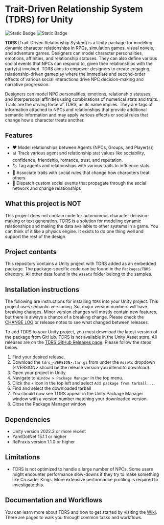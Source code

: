 # Trait-Driven Relationship System (TDRS) for Unity

![Static Badge](https://img.shields.io/badge/Unity-2022.3-black)
![Static Badge](https://img.shields.io/badge/Version-2.0.0-green)

**TDRS** (Trait-Driven Relationship System) is a Unity package for modeling dynamic character relationships in RPGs, simulation games, visual novels, and adventure games. Designers can model character personalities, emotions, affinities, and relationship statuses. They can also define various social events that NPCs can respond to, given their relationships with the party(s) involved. TDRS aims to empower designers to create engaging, relationship-driven gameplay where the immediate and second-order effects of various social interactions drive NPC decision-making and narrative progression.

Designers can model NPC personalities, emotions, relationship statuses, and interpersonal affinities using combinations of numerical stats and traits. Traits are the driving force of TDRS, as its name implies. They are tags of information attached to NPCs and relationships that provide additional semantic information and may apply various effects or social rules that change how a character treats another.

## Features

- ❤️ Model relationships between Agents (NPCs, Groups, and Player(s))
- 📊 Track various agent and relationship stat values like sociability, confidence, friendship, romance, trust, and reputation.
- 🏷️ Tag agents and relationships with various traits to influence stats
- 📏 Associate traits with social rules that change how characters treat others
- 🎊 Dispatch custom social events that propagate through the social network and change relationships

## What this project is **NOT**

This project does not contain code for autonomous character decision-making or text generation. TDRS is a solution for modeling dynamic relationships and making the data available to other systems in a game. You can think of it like a physics engine. It exists to do one thing well and support the rest of the design.

## Project contents

This repository contains a Unity project with TDRS added as an embedded package. The package-specific code can be found in the `Packages/TDRS` directory. All other data found in the `Assets` folder belong to the samples.

## Installation instructions

The following are instructions for installing `TDRS` into your Unity project. This project uses semantic versioning. So, major version numbers will have breaking changes. Minor version changes will mostly contain new features, but there is always a chance of a breaking change. Please check the [CHANGE LOG](./CHANGELOG.md) or release notes to see what changed between releases.

To add TDRS to your Unity project, you must download the latest version of the package from GitHub. TDRS is not available in the Unity Asset store. All releases are on the [TDRS GitHub Releases page](https://github.com/ShiJbey/TDRS/releases). Please follow the steps below.

1. Find your desired release.
2. Download the `tdrs_<VERSION>.tar.gz` from under the `Assets` dropdown (\<VERSION\> should be the release version you intend to download).
3. Open your project in Unity
4. Navigate to `Window > Package Manager` in the top menu.
5. Click the `+` icon in the top left and select `Add package from tarball...`.
6. Find and select the downloaded tarball
7. You should now see TDRS appear in the Unity Package Manager window with a version number matching your downloaded version.
8. Close the Package Manager window

## Dependencies

- Unity version 2022.3 or more recent
- YamlDotNet 15.1.1 or higher
- RePraxis version 1.1.0 or higher

## Limitations

- TDRS is not optimized to handle a large number of NPCs. Some users might encounter performance slow-downs if they try to make something like Crusader Kings. More extensive performance profiling is required to investigate this.

## Documentation and Workflows

You can learn more about TDRS and how to get started by visiting the [Wiki](https://github.com/ShiJbey/TDRS/wiki). There are pages to walk you through common tasks and workflows.

